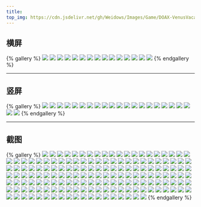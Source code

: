 ```yaml
---
title:
top_img: https://cdn.jsdelivr.net/gh/Weidows/Images/Game/DOAX-VenusVacation/横屏/1d16451efb6883d48660661827ee6c5bc1481754cc03f713ecb1b4ada29246c9.jpeg
---
```


<!--
 * @Author: Weidows
 * @LastEditors: Weidows
 * @LastEditTime: 2020-10-23 00:26:02
 * @FilePath: \Weidowsd:\Game\Demo\Github\Blog\source\tags\gallery\DOAX.md
-->

## 横屏

{% gallery %}
![](https://cdn.jsdelivr.net/gh/Weidows/Images/Game/DOAX-VenusVacation/横屏/1d16451efb6883d48660661827ee6c5bc1481754cc03f713ecb1b4ada29246c9.jpeg)
![](https://cdn.jsdelivr.net/gh/Weidows/Images/Game/DOAX-VenusVacation/横屏/20200918194751_1.jpeg)
![](https://cdn.jsdelivr.net/gh/Weidows/Images/Game/DOAX-VenusVacation/横屏/20200929102136_1.jpeg)
![](https://cdn.jsdelivr.net/gh/Weidows/Images/Game/DOAX-VenusVacation/横屏/20200929102140_1.jpeg)
![](https://cdn.jsdelivr.net/gh/Weidows/Images/Game/DOAX-VenusVacation/横屏/20200929102144_1.jpeg)
![](https://cdn.jsdelivr.net/gh/Weidows/Images/Game/DOAX-VenusVacation/横屏/20200929102147_1.jpeg)
![](https://cdn.jsdelivr.net/gh/Weidows/Images/Game/DOAX-VenusVacation/横屏/20201016175944_1.jpeg)
![](https://cdn.jsdelivr.net/gh/Weidows/Images/Game/DOAX-VenusVacation/横屏/20201016175949_1.jpeg)
![](https://cdn.jsdelivr.net/gh/Weidows/Images/Game/DOAX-VenusVacation/横屏/20201016175957_1.jpeg)
![](https://cdn.jsdelivr.net/gh/Weidows/Images/Game/DOAX-VenusVacation/横屏/9a786ea60bef6fb75852e52ff52e552aab378acbf5448229b73581e89dea75c0.jpeg)
![](https://cdn.jsdelivr.net/gh/Weidows/Images/Game/DOAX-VenusVacation/横屏/9d135ca91599532bc8e3fb153842d0297fe62b1953acb266ccdbea748bd3143b.jpeg)
![](https://cdn.jsdelivr.net/gh/Weidows/Images/Game/DOAX-VenusVacation/横屏/9f84a622d3519deb534a9da403e0e50b8daba6e9b5aeff0edb87ac8a880b616f.jpeg)
![](https://cdn.jsdelivr.net/gh/Weidows/Images/Game/DOAX-VenusVacation/横屏/bf91176b53998f44cd48512b1819fe2a58a7f2fe9c3ebbc82febc639b4572006.jpeg)
![](https://cdn.jsdelivr.net/gh/Weidows/Images/Game/DOAX-VenusVacation/横屏/f2a730af743cde0dee04176a57547608c721efaa07f35010e5f13119746f5407.jpeg)
![](https://cdn.jsdelivr.net/gh/Weidows/Images/Game/DOAX-VenusVacation/横屏/f35f795b3cc1eaabda19dd24798f27f799cedeb1764c250697c56aa1cbfe8391.jpeg)
{% endgallery %}

---

## 竖屏

{% gallery %}
![](https://cdn.jsdelivr.net/gh/Weidows/Images/Game/DOAX-VenusVacation/竖屏/102c9d321278c3b8e90a949362508be43b21dc3526c2ba7aade9a1e90fa6211c.jpg)
![](https://cdn.jsdelivr.net/gh/Weidows/Images/Game/DOAX-VenusVacation/竖屏/2670bb2613acd11f9e6b64f01db6e15deb6cddf5231151e7e32e5826b1f3aac5.jpg)
![](https://cdn.jsdelivr.net/gh/Weidows/Images/Game/DOAX-VenusVacation/竖屏/28d51d9aef084287d64d5db9e00b13117a5adf64976c372862a9f02e1a723667.jpg)
![](https://cdn.jsdelivr.net/gh/Weidows/Images/Game/DOAX-VenusVacation/竖屏/36aedabd454273d078a04f5e8df4f32f731cf2d9d58c4aee4566e2985456b6d1.jpg)
![](https://cdn.jsdelivr.net/gh/Weidows/Images/Game/DOAX-VenusVacation/竖屏/408d5d433a4dbc94d3b166f07b5d03c45dff13c32b5434ea5cae60e312384505.jpg)
![](https://cdn.jsdelivr.net/gh/Weidows/Images/Game/DOAX-VenusVacation/竖屏/4c1f0ab51e569c2fe52845d9bb204d1866e047fea17c12a983600f430bbf0719.jpg)
![](https://cdn.jsdelivr.net/gh/Weidows/Images/Game/DOAX-VenusVacation/竖屏/57a305c16a942b5dba18bd47a7b2fe2c513293d13b6c7b3b35bb5096021c6ca9.jpg)
![](https://cdn.jsdelivr.net/gh/Weidows/Images/Game/DOAX-VenusVacation/竖屏/599c87963a23778ec0077ae87a9eb04eba9cac3b1b93a5c73b53a094211e9423.jpg)
![](https://cdn.jsdelivr.net/gh/Weidows/Images/Game/DOAX-VenusVacation/竖屏/6e0df55508cc4e69a30d1b404ee4c95fba497412a0e48890b87dc50049a0ee07.jpg)
![](https://cdn.jsdelivr.net/gh/Weidows/Images/Game/DOAX-VenusVacation/竖屏/6ffd0fa1d1afa6cbee66c62e2243f3bee66edc55fd418ef687c3f2d66831a88e.jpg)
![](https://cdn.jsdelivr.net/gh/Weidows/Images/Game/DOAX-VenusVacation/竖屏/77914e9337ead4201b6dbf900a10ebdf10c9abfb082afe82aa7f2865ea6e2e23.jpg)
![](https://cdn.jsdelivr.net/gh/Weidows/Images/Game/DOAX-VenusVacation/竖屏/88a141d61f98887e742bcdb387a936ee8888e5ac8407a03fc7baee71e8c80e7e.jpg)
![](https://cdn.jsdelivr.net/gh/Weidows/Images/Game/DOAX-VenusVacation/竖屏/8e2d884bff3d7089e41428b27213b41106bbf76a806952e89fddf3bfea55c400.jpg)
![](https://cdn.jsdelivr.net/gh/Weidows/Images/Game/DOAX-VenusVacation/竖屏/9e574f2cc710865a1a16658fbd37ab600958ff2b77475b4a80979842ce82e080.jpg)
![](https://cdn.jsdelivr.net/gh/Weidows/Images/Game/DOAX-VenusVacation/竖屏/9f381cb41caec694f531dc010aca3d48a25189fdf517c9b9e497599eaebcb3a5.jpg)
![](https://cdn.jsdelivr.net/gh/Weidows/Images/Game/DOAX-VenusVacation/竖屏/a330ba216c8f8e9a0329f3b3e0a10a416e5377d9a4ce06bbcde1410bc07d0ab7.jpg)
![](https://cdn.jsdelivr.net/gh/Weidows/Images/Game/DOAX-VenusVacation/竖屏/ba9647c12f7e18ce7e60c343484374159dce24370addde9ec1c00456ad3bb1f4.jpg)
![](https://cdn.jsdelivr.net/gh/Weidows/Images/Game/DOAX-VenusVacation/竖屏/bcc3e7045c0c138f053cb0a48baf735c11aa5f8ebb2996d7ffd16b22636b3eed.jpg)
![](https://cdn.jsdelivr.net/gh/Weidows/Images/Game/DOAX-VenusVacation/竖屏/d4060373bbca7440406fd42d114c307dac227a38747472c9840977850912a44a.jpg)
![](https://cdn.jsdelivr.net/gh/Weidows/Images/Game/DOAX-VenusVacation/竖屏/d845c8e1b3d6fc3b11be3955f2f821e9124129b3129bf7e7ec241dd70a4cbef6.jpg)
![](https://cdn.jsdelivr.net/gh/Weidows/Images/Game/DOAX-VenusVacation/竖屏/ea794b315d3a35e40dc62e79c75c37fa565590b4c7dd2dfa36ffb1834f1be58c.jpg)
![](https://cdn.jsdelivr.net/gh/Weidows/Images/Game/DOAX-VenusVacation/竖屏/f61136ec35b664382fe2eebce24683080deaa3c3f39dd8f32cdc441ee88de1de.jpg)
{% endgallery %}

---

## 截图

{% gallery %}
![](https://cdn.jsdelivr.net/gh/Weidows/Images/Game/DOAX-VenusVacation/截图/20200210235939_1.jpeg)
![](https://cdn.jsdelivr.net/gh/Weidows/Images/Game/DOAX-VenusVacation/截图/20200216230452_1.jpeg)
![](https://cdn.jsdelivr.net/gh/Weidows/Images/Game/DOAX-VenusVacation/截图/20200218110535_1.jpeg)
![](https://cdn.jsdelivr.net/gh/Weidows/Images/Game/DOAX-VenusVacation/截图/20200220163843_1.jpeg)
![](https://cdn.jsdelivr.net/gh/Weidows/Images/Game/DOAX-VenusVacation/截图/20200220173605_1.jpeg)
![](https://cdn.jsdelivr.net/gh/Weidows/Images/Game/DOAX-VenusVacation/截图/20200222145510_1.jpeg)
![](https://cdn.jsdelivr.net/gh/Weidows/Images/Game/DOAX-VenusVacation/截图/20200225133855_1.jpeg)
![](https://cdn.jsdelivr.net/gh/Weidows/Images/Game/DOAX-VenusVacation/截图/20200225133858_1.jpeg)
![](https://cdn.jsdelivr.net/gh/Weidows/Images/Game/DOAX-VenusVacation/截图/20200225134126_1.jpeg)
![](https://cdn.jsdelivr.net/gh/Weidows/Images/Game/DOAX-VenusVacation/截图/20200227202607_1.jpeg)
![](https://cdn.jsdelivr.net/gh/Weidows/Images/Game/DOAX-VenusVacation/截图/20200227202620_1.jpeg)
![](https://cdn.jsdelivr.net/gh/Weidows/Images/Game/DOAX-VenusVacation/截图/20200227203015_1.jpeg)
![](https://cdn.jsdelivr.net/gh/Weidows/Images/Game/DOAX-VenusVacation/截图/20200311215844_1.jpeg)
![](https://cdn.jsdelivr.net/gh/Weidows/Images/Game/DOAX-VenusVacation/截图/20200311220354_1.jpeg)
![](https://cdn.jsdelivr.net/gh/Weidows/Images/Game/DOAX-VenusVacation/截图/20200817180028_1.jpeg)
![](https://cdn.jsdelivr.net/gh/Weidows/Images/Game/DOAX-VenusVacation/截图/20200817180036_1.jpeg)
![](https://cdn.jsdelivr.net/gh/Weidows/Images/Game/DOAX-VenusVacation/截图/20200817180039_1.jpeg)
![](https://cdn.jsdelivr.net/gh/Weidows/Images/Game/DOAX-VenusVacation/截图/20200817180040_1.jpeg)
![](https://cdn.jsdelivr.net/gh/Weidows/Images/Game/DOAX-VenusVacation/截图/20200817180306_1.jpeg)
![](https://cdn.jsdelivr.net/gh/Weidows/Images/Game/DOAX-VenusVacation/截图/20200817183113_1.jpeg)
![](https://cdn.jsdelivr.net/gh/Weidows/Images/Game/DOAX-VenusVacation/截图/20200818181534_1.jpeg)
![](https://cdn.jsdelivr.net/gh/Weidows/Images/Game/DOAX-VenusVacation/截图/20200818181537_1.jpeg)
![](https://cdn.jsdelivr.net/gh/Weidows/Images/Game/DOAX-VenusVacation/截图/20200818181750_1.jpeg)
![](https://cdn.jsdelivr.net/gh/Weidows/Images/Game/DOAX-VenusVacation/截图/20200818181915_1.jpeg)
![](https://cdn.jsdelivr.net/gh/Weidows/Images/Game/DOAX-VenusVacation/截图/20200820110113_1.jpeg)
![](https://cdn.jsdelivr.net/gh/Weidows/Images/Game/DOAX-VenusVacation/截图/20200822095651_1.jpeg)
![](https://cdn.jsdelivr.net/gh/Weidows/Images/Game/DOAX-VenusVacation/截图/20200822095654_1.jpeg)
![](https://cdn.jsdelivr.net/gh/Weidows/Images/Game/DOAX-VenusVacation/截图/20200822095705_1.jpeg)
![](https://cdn.jsdelivr.net/gh/Weidows/Images/Game/DOAX-VenusVacation/截图/20200822095711_1.jpeg)
![](https://cdn.jsdelivr.net/gh/Weidows/Images/Game/DOAX-VenusVacation/截图/20200822095721_1.jpeg)
![](https://cdn.jsdelivr.net/gh/Weidows/Images/Game/DOAX-VenusVacation/截图/20200823094509_1.jpeg)
![](https://cdn.jsdelivr.net/gh/Weidows/Images/Game/DOAX-VenusVacation/截图/20200823094520_1.jpeg)
![](https://cdn.jsdelivr.net/gh/Weidows/Images/Game/DOAX-VenusVacation/截图/20200823094525_1.jpeg)
![](https://cdn.jsdelivr.net/gh/Weidows/Images/Game/DOAX-VenusVacation/截图/20200823094528_1.jpeg)
![](https://cdn.jsdelivr.net/gh/Weidows/Images/Game/DOAX-VenusVacation/截图/20200823095622_1.jpeg)
![](https://cdn.jsdelivr.net/gh/Weidows/Images/Game/DOAX-VenusVacation/截图/20200829110644_1.jpeg)
![](https://cdn.jsdelivr.net/gh/Weidows/Images/Game/DOAX-VenusVacation/截图/20200830180738_1.jpeg)
![](https://cdn.jsdelivr.net/gh/Weidows/Images/Game/DOAX-VenusVacation/截图/20200904112720_1.jpeg)
![](https://cdn.jsdelivr.net/gh/Weidows/Images/Game/DOAX-VenusVacation/截图/20200909182055_1.jpeg)
![](https://cdn.jsdelivr.net/gh/Weidows/Images/Game/DOAX-VenusVacation/截图/20200909182117_1.jpeg)
![](https://cdn.jsdelivr.net/gh/Weidows/Images/Game/DOAX-VenusVacation/截图/20200909185340_1.jpeg)
![](https://cdn.jsdelivr.net/gh/Weidows/Images/Game/DOAX-VenusVacation/截图/20200918194757_1.jpeg)
![](https://cdn.jsdelivr.net/gh/Weidows/Images/Game/DOAX-VenusVacation/截图/20200918194800_1.jpeg)
![](https://cdn.jsdelivr.net/gh/Weidows/Images/Game/DOAX-VenusVacation/截图/20200918194806_1.jpeg)
![](https://cdn.jsdelivr.net/gh/Weidows/Images/Game/DOAX-VenusVacation/截图/20200918194816_1.jpeg)
![](https://cdn.jsdelivr.net/gh/Weidows/Images/Game/DOAX-VenusVacation/截图/20200918195839_1.jpeg)
![](https://cdn.jsdelivr.net/gh/Weidows/Images/Game/DOAX-VenusVacation/截图/20200918200542_1.jpeg)
![](https://cdn.jsdelivr.net/gh/Weidows/Images/Game/DOAX-VenusVacation/截图/20200918200619_1.jpeg)
![](https://cdn.jsdelivr.net/gh/Weidows/Images/Game/DOAX-VenusVacation/截图/20200918201918_1.jpeg)
![](https://cdn.jsdelivr.net/gh/Weidows/Images/Game/DOAX-VenusVacation/截图/20200918201922_1.jpeg)
![](https://cdn.jsdelivr.net/gh/Weidows/Images/Game/DOAX-VenusVacation/截图/20200919213306_1.jpeg)
![](https://cdn.jsdelivr.net/gh/Weidows/Images/Game/DOAX-VenusVacation/截图/20200919213630_1.jpeg)
![](https://cdn.jsdelivr.net/gh/Weidows/Images/Game/DOAX-VenusVacation/截图/20200919214153_1.jpeg)
![](https://cdn.jsdelivr.net/gh/Weidows/Images/Game/DOAX-VenusVacation/截图/20200919214154_1.jpeg)
![](https://cdn.jsdelivr.net/gh/Weidows/Images/Game/DOAX-VenusVacation/截图/20200919214210_1.jpeg)
![](https://cdn.jsdelivr.net/gh/Weidows/Images/Game/DOAX-VenusVacation/截图/20200919214236_1.jpeg)
![](https://cdn.jsdelivr.net/gh/Weidows/Images/Game/DOAX-VenusVacation/截图/20200919214345_1.jpeg)
![](https://cdn.jsdelivr.net/gh/Weidows/Images/Game/DOAX-VenusVacation/截图/20200919214403_1.jpeg)
![](https://cdn.jsdelivr.net/gh/Weidows/Images/Game/DOAX-VenusVacation/截图/20200919214418_1.jpeg)
![](https://cdn.jsdelivr.net/gh/Weidows/Images/Game/DOAX-VenusVacation/截图/20200922211020_1.jpeg)
![](https://cdn.jsdelivr.net/gh/Weidows/Images/Game/DOAX-VenusVacation/截图/20200922212939_1.jpeg)
![](https://cdn.jsdelivr.net/gh/Weidows/Images/Game/DOAX-VenusVacation/截图/20200923220729_1.jpeg)
![](https://cdn.jsdelivr.net/gh/Weidows/Images/Game/DOAX-VenusVacation/截图/20200923220736_1.jpeg)
![](https://cdn.jsdelivr.net/gh/Weidows/Images/Game/DOAX-VenusVacation/截图/20200923230137_1.jpeg)
![](https://cdn.jsdelivr.net/gh/Weidows/Images/Game/DOAX-VenusVacation/截图/20200924231248_1.jpeg)
![](https://cdn.jsdelivr.net/gh/Weidows/Images/Game/DOAX-VenusVacation/截图/20200924231813_1.jpeg)
![](https://cdn.jsdelivr.net/gh/Weidows/Images/Game/DOAX-VenusVacation/截图/20200924231817_1.jpeg)
![](https://cdn.jsdelivr.net/gh/Weidows/Images/Game/DOAX-VenusVacation/截图/20200926004325_1.jpeg)
![](https://cdn.jsdelivr.net/gh/Weidows/Images/Game/DOAX-VenusVacation/截图/20200926004336_1.jpeg)
![](https://cdn.jsdelivr.net/gh/Weidows/Images/Game/DOAX-VenusVacation/截图/20200926004748_1.jpeg)
![](https://cdn.jsdelivr.net/gh/Weidows/Images/Game/DOAX-VenusVacation/截图/20200926004756_1.jpeg)
![](https://cdn.jsdelivr.net/gh/Weidows/Images/Game/DOAX-VenusVacation/截图/20200926004800_1.jpeg)
![](https://cdn.jsdelivr.net/gh/Weidows/Images/Game/DOAX-VenusVacation/截图/20200926004805_1.jpeg)
![](https://cdn.jsdelivr.net/gh/Weidows/Images/Game/DOAX-VenusVacation/截图/20200926004813_1.jpeg)
![](https://cdn.jsdelivr.net/gh/Weidows/Images/Game/DOAX-VenusVacation/截图/20200926004818_1.jpeg)
![](https://cdn.jsdelivr.net/gh/Weidows/Images/Game/DOAX-VenusVacation/截图/20200926004820_1.jpeg)
![](https://cdn.jsdelivr.net/gh/Weidows/Images/Game/DOAX-VenusVacation/截图/20200926004826_1.jpeg)
![](https://cdn.jsdelivr.net/gh/Weidows/Images/Game/DOAX-VenusVacation/截图/20200926004830_1.jpeg)
![](https://cdn.jsdelivr.net/gh/Weidows/Images/Game/DOAX-VenusVacation/截图/20200926004837_1.jpeg)
![](https://cdn.jsdelivr.net/gh/Weidows/Images/Game/DOAX-VenusVacation/截图/20200926004910_1.jpeg)
![](https://cdn.jsdelivr.net/gh/Weidows/Images/Game/DOAX-VenusVacation/截图/20200926004920_1.jpeg)
![](https://cdn.jsdelivr.net/gh/Weidows/Images/Game/DOAX-VenusVacation/截图/20200926004922_1.jpeg)
![](https://cdn.jsdelivr.net/gh/Weidows/Images/Game/DOAX-VenusVacation/截图/20200926005002_1.jpeg)
![](https://cdn.jsdelivr.net/gh/Weidows/Images/Game/DOAX-VenusVacation/截图/20200926005430_1.jpeg)
![](https://cdn.jsdelivr.net/gh/Weidows/Images/Game/DOAX-VenusVacation/截图/20200926005438_1.jpeg)
![](https://cdn.jsdelivr.net/gh/Weidows/Images/Game/DOAX-VenusVacation/截图/20200926233440_1.jpeg)
![](https://cdn.jsdelivr.net/gh/Weidows/Images/Game/DOAX-VenusVacation/截图/20200926233611_1.jpeg)
![](https://cdn.jsdelivr.net/gh/Weidows/Images/Game/DOAX-VenusVacation/截图/20200926233803_1.jpeg)
![](https://cdn.jsdelivr.net/gh/Weidows/Images/Game/DOAX-VenusVacation/截图/20200926233827_1.jpeg)
![](https://cdn.jsdelivr.net/gh/Weidows/Images/Game/DOAX-VenusVacation/截图/20200926233828_1.jpeg)
![](https://cdn.jsdelivr.net/gh/Weidows/Images/Game/DOAX-VenusVacation/截图/20200926233840_1.jpeg)
![](https://cdn.jsdelivr.net/gh/Weidows/Images/Game/DOAX-VenusVacation/截图/20200926233846_1.jpeg)
![](https://cdn.jsdelivr.net/gh/Weidows/Images/Game/DOAX-VenusVacation/截图/20200926233901_1.jpeg)
![](https://cdn.jsdelivr.net/gh/Weidows/Images/Game/DOAX-VenusVacation/截图/20200926233938_1.jpeg)
![](https://cdn.jsdelivr.net/gh/Weidows/Images/Game/DOAX-VenusVacation/截图/20200926234101_1.jpeg)
![](https://cdn.jsdelivr.net/gh/Weidows/Images/Game/DOAX-VenusVacation/截图/20200926234115_1.jpeg)
![](https://cdn.jsdelivr.net/gh/Weidows/Images/Game/DOAX-VenusVacation/截图/20200927193933_1.jpeg)
![](https://cdn.jsdelivr.net/gh/Weidows/Images/Game/DOAX-VenusVacation/截图/20200927194320_1.jpeg)
![](https://cdn.jsdelivr.net/gh/Weidows/Images/Game/DOAX-VenusVacation/截图/20200927195642_1.jpeg)
![](https://cdn.jsdelivr.net/gh/Weidows/Images/Game/DOAX-VenusVacation/截图/20200927195652_1.jpeg)
![](https://cdn.jsdelivr.net/gh/Weidows/Images/Game/DOAX-VenusVacation/截图/20200927195828_1.jpeg)
![](https://cdn.jsdelivr.net/gh/Weidows/Images/Game/DOAX-VenusVacation/截图/20200927195944_1.jpeg)
![](https://cdn.jsdelivr.net/gh/Weidows/Images/Game/DOAX-VenusVacation/截图/20200927200219_1.jpeg)
![](https://cdn.jsdelivr.net/gh/Weidows/Images/Game/DOAX-VenusVacation/截图/20200927200255_1.jpeg)
![](https://cdn.jsdelivr.net/gh/Weidows/Images/Game/DOAX-VenusVacation/截图/20200927200315_1.jpeg)
![](https://cdn.jsdelivr.net/gh/Weidows/Images/Game/DOAX-VenusVacation/截图/20200927200537_1.jpeg)
![](https://cdn.jsdelivr.net/gh/Weidows/Images/Game/DOAX-VenusVacation/截图/20200927232955_1.jpeg)
![](https://cdn.jsdelivr.net/gh/Weidows/Images/Game/DOAX-VenusVacation/截图/20200928225450_1.jpeg)
![](https://cdn.jsdelivr.net/gh/Weidows/Images/Game/DOAX-VenusVacation/截图/20200928230036_1.jpeg)
![](https://cdn.jsdelivr.net/gh/Weidows/Images/Game/DOAX-VenusVacation/截图/20200928230049_1.jpeg)
![](https://cdn.jsdelivr.net/gh/Weidows/Images/Game/DOAX-VenusVacation/截图/20200928230215_1.jpeg)
![](https://cdn.jsdelivr.net/gh/Weidows/Images/Game/DOAX-VenusVacation/截图/20200928231220_1.jpeg)
![](https://cdn.jsdelivr.net/gh/Weidows/Images/Game/DOAX-VenusVacation/截图/20200928231222_1.jpeg)
![](https://cdn.jsdelivr.net/gh/Weidows/Images/Game/DOAX-VenusVacation/截图/20200928231808_1.jpeg)
![](https://cdn.jsdelivr.net/gh/Weidows/Images/Game/DOAX-VenusVacation/截图/20200928231814_1.jpeg)
![](https://cdn.jsdelivr.net/gh/Weidows/Images/Game/DOAX-VenusVacation/截图/20200928231839_1.jpeg)
![](https://cdn.jsdelivr.net/gh/Weidows/Images/Game/DOAX-VenusVacation/截图/20200929102636_1.jpeg)
![](https://cdn.jsdelivr.net/gh/Weidows/Images/Game/DOAX-VenusVacation/截图/20200929200146_1.jpeg)
![](https://cdn.jsdelivr.net/gh/Weidows/Images/Game/DOAX-VenusVacation/截图/20200930202230_1.jpeg)
![](https://cdn.jsdelivr.net/gh/Weidows/Images/Game/DOAX-VenusVacation/截图/20200930210235_1.jpeg)
![](https://cdn.jsdelivr.net/gh/Weidows/Images/Game/DOAX-VenusVacation/截图/20200930210343_1.jpeg)
![](https://cdn.jsdelivr.net/gh/Weidows/Images/Game/DOAX-VenusVacation/截图/20200930210346_1.jpeg)
![](https://cdn.jsdelivr.net/gh/Weidows/Images/Game/DOAX-VenusVacation/截图/20201004225230_1.jpeg)
![](https://cdn.jsdelivr.net/gh/Weidows/Images/Game/DOAX-VenusVacation/截图/20201005222234_1.jpeg)
![](https://cdn.jsdelivr.net/gh/Weidows/Images/Game/DOAX-VenusVacation/截图/20201010173203_1.jpeg)
![](https://cdn.jsdelivr.net/gh/Weidows/Images/Game/DOAX-VenusVacation/截图/20201011101812_1.jpeg)
![](https://cdn.jsdelivr.net/gh/Weidows/Images/Game/DOAX-VenusVacation/截图/20201011102521_1.jpeg)
![](https://cdn.jsdelivr.net/gh/Weidows/Images/Game/DOAX-VenusVacation/截图/20201012225826_1.jpeg)
![](https://cdn.jsdelivr.net/gh/Weidows/Images/Game/DOAX-VenusVacation/截图/20201012225829_1.jpeg)
![](https://cdn.jsdelivr.net/gh/Weidows/Images/Game/DOAX-VenusVacation/截图/20201012225923_1.jpeg)
![](https://cdn.jsdelivr.net/gh/Weidows/Images/Game/DOAX-VenusVacation/截图/20201012230040_1.jpeg)
![](https://cdn.jsdelivr.net/gh/Weidows/Images/Game/DOAX-VenusVacation/截图/20201012230050_1.jpeg)
![](https://cdn.jsdelivr.net/gh/Weidows/Images/Game/DOAX-VenusVacation/截图/20201012230053_1.jpeg)
![](https://cdn.jsdelivr.net/gh/Weidows/Images/Game/DOAX-VenusVacation/截图/20201012230058_1.jpeg)
![](https://cdn.jsdelivr.net/gh/Weidows/Images/Game/DOAX-VenusVacation/截图/20201012230109_1.jpeg)
![](https://cdn.jsdelivr.net/gh/Weidows/Images/Game/DOAX-VenusVacation/截图/20201014210135_1.jpeg)
![](https://cdn.jsdelivr.net/gh/Weidows/Images/Game/DOAX-VenusVacation/截图/20201014210147_1.jpeg)
![](https://cdn.jsdelivr.net/gh/Weidows/Images/Game/DOAX-VenusVacation/截图/20201015232830_1.jpeg)
![](https://cdn.jsdelivr.net/gh/Weidows/Images/Game/DOAX-VenusVacation/截图/20201016180459_1.jpeg)
![](https://cdn.jsdelivr.net/gh/Weidows/Images/Game/DOAX-VenusVacation/截图/20201016180501_1.jpeg)
![](https://cdn.jsdelivr.net/gh/Weidows/Images/Game/DOAX-VenusVacation/截图/20201017200442_1.jpeg)
![](https://cdn.jsdelivr.net/gh/Weidows/Images/Game/DOAX-VenusVacation/截图/20201017201819_2.jpeg)
![](https://cdn.jsdelivr.net/gh/Weidows/Images/Game/DOAX-VenusVacation/截图/20201017201824_1.jpeg)
![](https://cdn.jsdelivr.net/gh/Weidows/Images/Game/DOAX-VenusVacation/截图/20201018180155_1.jpeg)
![](https://cdn.jsdelivr.net/gh/Weidows/Images/Game/DOAX-VenusVacation/截图/20201018181624_1.jpeg)
![](https://cdn.jsdelivr.net/gh/Weidows/Images/Game/DOAX-VenusVacation/截图/20201018182038_1.jpeg)
![](https://cdn.jsdelivr.net/gh/Weidows/Images/Game/DOAX-VenusVacation/截图/20201018182330_1.jpeg)
![](https://cdn.jsdelivr.net/gh/Weidows/Images/Game/DOAX-VenusVacation/截图/20201018182552_1.jpeg)
![](https://cdn.jsdelivr.net/gh/Weidows/Images/Game/DOAX-VenusVacation/截图/20201018182613_1.jpeg)
![](https://cdn.jsdelivr.net/gh/Weidows/Images/Game/DOAX-VenusVacation/截图/20201022223941_1.jpeg)
![](https://cdn.jsdelivr.net/gh/Weidows/Images/Game/DOAX-VenusVacation/截图/20201022223944_1.jpeg)
![](https://cdn.jsdelivr.net/gh/Weidows/Images/Game/DOAX-VenusVacation/截图/20201022224104_1.jpeg)
![](https://cdn.jsdelivr.net/gh/Weidows/Images/Game/DOAX-VenusVacation/截图/20201022224452_1.jpeg)
![](https://cdn.jsdelivr.net/gh/Weidows/Images/Game/DOAX-VenusVacation/截图/DOAX-VenusVacation_200123_071027.jpeg)
![](https://cdn.jsdelivr.net/gh/Weidows/Images/Game/DOAX-VenusVacation/截图/DOAX-VenusVacation_200123_074138.jpeg)
![](https://cdn.jsdelivr.net/gh/Weidows/Images/Game/DOAX-VenusVacation/截图/DOAX-VenusVacation_200220_173711.jpeg)
![](https://cdn.jsdelivr.net/gh/Weidows/Images/Game/DOAX-VenusVacation/截图/DOAX-VenusVacation_200927_200322.jpeg)
![](https://cdn.jsdelivr.net/gh/Weidows/Images/Game/DOAX-VenusVacation/截图/DOAX-VenusVacation_200927_200325.jpeg)
![](https://cdn.jsdelivr.net/gh/Weidows/Images/Game/DOAX-VenusVacation/截图/DOAX-VenusVacation_200927_200345.jpeg)
![](https://cdn.jsdelivr.net/gh/Weidows/Images/Game/DOAX-VenusVacation/截图/DOAX-VenusVacation_200929_104029.jpeg)
![](https://cdn.jsdelivr.net/gh/Weidows/Images/Game/DOAX-VenusVacation/截图/DOAX-VenusVacation_200929_104043.jpeg)
![](https://cdn.jsdelivr.net/gh/Weidows/Images/Game/DOAX-VenusVacation/截图/DOAX-VenusVacation_200929_104045.jpeg)
![](https://cdn.jsdelivr.net/gh/Weidows/Images/Game/DOAX-VenusVacation/截图/DOAX-VenusVacation_200929_104053.jpeg)
![](https://cdn.jsdelivr.net/gh/Weidows/Images/Game/DOAX-VenusVacation/截图/DOAX-VenusVacation_200929_104127.jpeg)
{% endgallery %}
